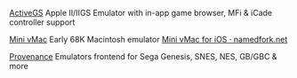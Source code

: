 
[ActiveGS](https://github.com/ogoguel/activegs-ios)
Apple II/IIGS Emulator with in-app game browser, MFi & iCade controller support

[Mini vMac](https://github.com/zydeco/minivmac4ios)
Early 68K Macintosh emulator
[Mini vMac for iOS · namedfork.net](https://namedfork.net/minivmac/)

[Provenance](https://github.com/Provenance-Emu/Provenance)
Emulators frontend for Sega Genesis, SNES, NES, GB/GBC & more

